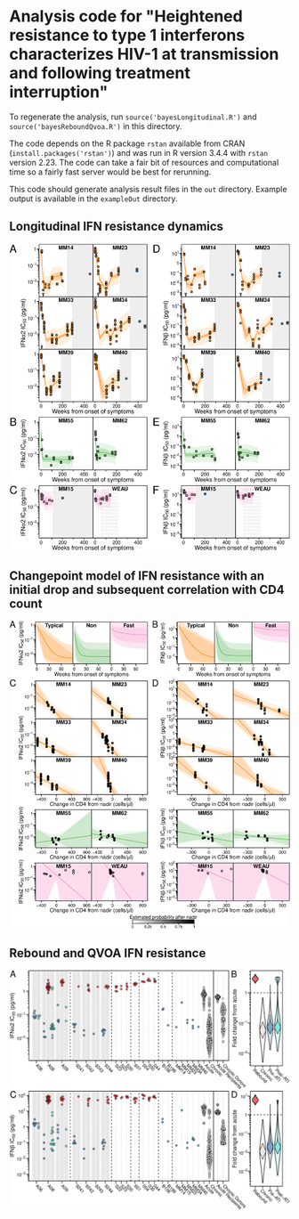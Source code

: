 # Analysis code for "Heightened resistance to type 1 interferons characterizes HIV-1 at transmission and following treatment interruption"

To regenerate the analysis, run `source('bayesLongitudinal.R')` and `source('bayesReboundQvoa.R')` in this directory. 

The code depends on the R package `rstan` available from CRAN (`install.packages('rstan')`) and was run in R version 3.4.4 with `rstan` version 2.23. The code can take a fair bit of resources and computational time so a fairly fast server would be best for rerunning.

This code should generate analysis result files in the `out` directory. Example output is available in the `exampleOut` directory.

## Longitudinal IFN resistance dynamics
![Dynamics of HIV-1 IFN resistance in 10 patients](exampleOut/Fig._2.png)

## Changepoint model of IFN resistance with an initial drop and subsequent correlation with CD4 count
![Summary of changepoint model of IFN resistance](exampleOut/Fig._3.png)

## Rebound and QVOA IFN resistance
![IFN resistance of acute, chronic, QVOA and rebound HIV-1 isolates](exampleOut/Fig._4.png)





